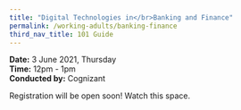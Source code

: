 ```yaml
---
title: "Digital Technologies in</br>Banking and Finance"
permalink: /working-adults/banking-finance
third_nav_title: 101 Guide
---
```

**Date:** 3 June 2021, Thursday  
**Time:** 12pm - 1pm  
**Conducted by:** Cognizant

Registration will be open soon! Watch this space.
